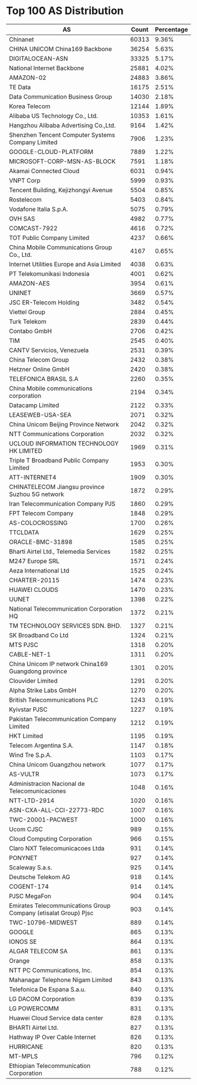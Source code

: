 # Top 100 AS Distribution
| AS | Count | Percentage |
|----|----|----|
| Chinanet | 60313 | 9.36% |
| CHINA UNICOM China169 Backbone | 36254 | 5.63% |
| DIGITALOCEAN-ASN | 33325 | 5.17% |
| National Internet Backbone | 25881 | 4.02% |
| AMAZON-02 | 24883 | 3.86% |
| TE Data | 16175 | 2.51% |
| Data Communication Business Group | 14030 | 2.18% |
| Korea Telecom | 12144 | 1.89% |
| Alibaba US Technology Co., Ltd. | 10353 | 1.61% |
| Hangzhou Alibaba Advertising Co.,Ltd. | 9164 | 1.42% |
| Shenzhen Tencent Computer Systems Company Limited | 7906 | 1.23% |
| GOOGLE-CLOUD-PLATFORM | 7889 | 1.22% |
| MICROSOFT-CORP-MSN-AS-BLOCK | 7591 | 1.18% |
| Akamai Connected Cloud | 6031 | 0.94% |
| VNPT Corp | 5999 | 0.93% |
| Tencent Building, Kejizhongyi Avenue | 5504 | 0.85% |
| Rostelecom | 5403 | 0.84% |
| Vodafone Italia S.p.A. | 5075 | 0.79% |
| OVH SAS | 4982 | 0.77% |
| COMCAST-7922 | 4616 | 0.72% |
| TOT Public Company Limited | 4237 | 0.66% |
| China Mobile Communications Group Co., Ltd. | 4167 | 0.65% |
| Internet Utilities Europe and Asia Limited | 4038 | 0.63% |
| PT Telekomunikasi Indonesia | 4001 | 0.62% |
| AMAZON-AES | 3954 | 0.61% |
| UNINET | 3669 | 0.57% |
| JSC ER-Telecom Holding | 3482 | 0.54% |
| Viettel Group | 2884 | 0.45% |
| Turk Telekom | 2839 | 0.44% |
| Contabo GmbH | 2706 | 0.42% |
| TIM | 2545 | 0.40% |
| CANTV Servicios, Venezuela | 2531 | 0.39% |
| China Telecom Group | 2432 | 0.38% |
| Hetzner Online GmbH | 2420 | 0.38% |
| TELEFONICA BRASIL S.A | 2260 | 0.35% |
| China Mobile communications corporation | 2194 | 0.34% |
| Datacamp Limited | 2122 | 0.33% |
| LEASEWEB-USA-SEA | 2071 | 0.32% |
| China Unicom Beijing Province Network | 2042 | 0.32% |
| NTT Communications Corporation | 2032 | 0.32% |
| UCLOUD INFORMATION TECHNOLOGY HK LIMITED | 1969 | 0.31% |
| Triple T Broadband Public Company Limited | 1953 | 0.30% |
| ATT-INTERNET4 | 1909 | 0.30% |
| CHINATELECOM Jiangsu province Suzhou 5G network | 1872 | 0.29% |
| Iran Telecommunication Company PJS | 1860 | 0.29% |
| FPT Telecom Company | 1848 | 0.29% |
| AS-COLOCROSSING | 1700 | 0.26% |
| TTCLDATA | 1629 | 0.25% |
| ORACLE-BMC-31898 | 1585 | 0.25% |
| Bharti Airtel Ltd., Telemedia Services | 1582 | 0.25% |
| M247 Europe SRL | 1571 | 0.24% |
| Aeza International Ltd | 1525 | 0.24% |
| CHARTER-20115 | 1474 | 0.23% |
| HUAWEI CLOUDS | 1470 | 0.23% |
| UUNET | 1398 | 0.22% |
| National Telecommunication Corporation HQ | 1372 | 0.21% |
| TM TECHNOLOGY SERVICES SDN. BHD. | 1327 | 0.21% |
| SK Broadband Co Ltd | 1324 | 0.21% |
| MTS PJSC | 1318 | 0.20% |
| CABLE-NET-1 | 1311 | 0.20% |
| China Unicom IP network China169 Guangdong province | 1301 | 0.20% |
| Clouvider Limited | 1291 | 0.20% |
| Alpha Strike Labs GmbH | 1270 | 0.20% |
| British Telecommunications PLC | 1243 | 0.19% |
| Kyivstar PJSC | 1227 | 0.19% |
| Pakistan Telecommunication Company Limited | 1212 | 0.19% |
| HKT Limited | 1195 | 0.19% |
| Telecom Argentina S.A. | 1147 | 0.18% |
| Wind Tre S.p.A. | 1103 | 0.17% |
| China Unicom Guangzhou network | 1077 | 0.17% |
| AS-VULTR | 1073 | 0.17% |
| Administracion Nacional de Telecomunicaciones | 1048 | 0.16% |
| NTT-LTD-2914 | 1020 | 0.16% |
| ASN-CXA-ALL-CCI-22773-RDC | 1007 | 0.16% |
| TWC-20001-PACWEST | 1000 | 0.16% |
| Ucom CJSC | 989 | 0.15% |
| Cloud Computing Corporation | 966 | 0.15% |
| Claro NXT Telecomunicacoes Ltda | 931 | 0.14% |
| PONYNET | 927 | 0.14% |
| Scaleway S.a.s. | 925 | 0.14% |
| Deutsche Telekom AG | 918 | 0.14% |
| COGENT-174 | 914 | 0.14% |
| PJSC MegaFon | 904 | 0.14% |
| Emirates Telecommunications Group Company (etisalat Group) Pjsc | 903 | 0.14% |
| TWC-10796-MIDWEST | 889 | 0.14% |
| GOOGLE | 865 | 0.13% |
| IONOS SE | 864 | 0.13% |
| ALGAR TELECOM SA | 861 | 0.13% |
| Orange | 858 | 0.13% |
| NTT PC Communications, Inc. | 854 | 0.13% |
| Mahanagar Telephone Nigam Limited | 843 | 0.13% |
| Telefonica De Espana S.a.u. | 840 | 0.13% |
| LG DACOM Corporation | 839 | 0.13% |
| LG POWERCOMM | 831 | 0.13% |
| Huawei Cloud Service data center | 828 | 0.13% |
| BHARTI Airtel Ltd. | 827 | 0.13% |
| Hathway IP Over Cable Internet | 826 | 0.13% |
| HURRICANE | 820 | 0.13% |
| MT-MPLS | 796 | 0.12% |
| Ethiopian Telecommunication Corporation | 788 | 0.12% |
